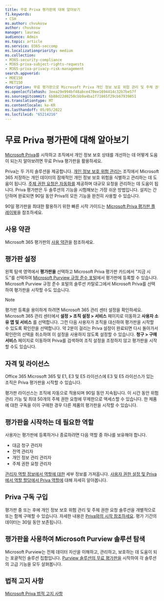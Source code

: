 ```yaml
---
title: 무료 Priva 평가판에 대해 알아보기
f1.keywords:
- CSH
ms.author: chvukosw
author: chvukosw
manager: laurawi
audience: Admin
ms.topic: article
ms.service: O365-seccomp
ms.localizationpriority: medium
ms.collection:
- M365-security-compliance
- M365-priva-subject-rights-requests
- M365-priva-privacy-risk-management
search.appverid:
- MOE150
- MET150
description: 무료 평가판으로 Microsoft Priva 개인 정보 보호 위험 관리 및 주체 권한 요청 솔루션을 사용해 보세요.
ms.openlocfilehash: 3eea29e994bf48abce470ee1694414c32b7be57f
ms.sourcegitcommit: 6b88d22d0250cbb9a4ba1f71665f29cb67939851
ms.translationtype: MT
ms.contentlocale: ko-KR
ms.lasthandoff: 05/05/2022
ms.locfileid: "65214216"
---
```

# <a name="learn-about-the-free-priva-trial"></a>무료 Priva 평가판에 대해 알아보기

[Microsoft Priva](priva-overview.md)를 시작하고 조직에서 개인 정보 보호 상태를 개선하는 데 어떻게 도움이 되는지 알아보려면 무료 Priva 평가판을 활용하세요.

Priva는 두 가지 솔루션을 제공합니다. [개인 정보 보호 위험 관리는](risk-management.md) 조직에서 Microsoft 365 저장하는 개인 데이터의 잠재적인 개인 정보 보호 위험을 식별하고 관리하는 데 도움이 됩니다. [주체 권한 요청은 자동화를](subject-rights-requests.md) 제공하며 대규모 요청을 관리하는 데 도움이 됩니다. Priva 평가판은 두 솔루션의 기능을 시험해보는 가장 쉬운 방법입니다. 설치는 간단하며 완료되면 90일 동안 Priva의 모든 기능을 완전히 사용할 수 있습니다.

90일 평가판을 최대한 활용하기 위한 빠른 시작 가이드는 [Microsoft Priva 평가판 플레이북](priva-trial-playbook.md)을 참조하세요.

## <a name="terms-and-conditions"></a>사용 약관

Microsoft 365 평가판의 [사용 약관](/legal/microsoft-365/microsoft-365-trial)을 참조하세요.

## <a name="set-up-a-trial"></a>평가판 설정

왼쪽 탐색 영역에서 **평가판을** 선택하고 Microsoft Priva 평가판 카드에서 "지금 시도"를 선택하여 [Microsoft Purview 규정 준수 포털](https://compliance.microsoft.com)에서 평가판에 등록할 수 있습니다. Microsoft Purview 규정 준수 포털의 솔루션 카탈로그에서 Microsoft Priva를 선택하여 평가판을 시작할 수도 있습니다.

> [!NOTE]
> 평가판 등록을 용이하게 하려면 Microsoft 365 관리 센터 설정을 확인하세요. Microsoft 365 관리 센터에서 **설정 > 조직 설정 > 서비스** 페이지로 이동하고 **사용자 소유 앱 및 서비스** 를 선택합니다. 그런 다음 사용자가 조직을 대신하여 평가판을 시작할 수 있도록 확인란을 선택합니다. 약 2분이 걸리는 Priva 설정이 완료되면 다시 돌아가서 확인란의 선택을 취소하여 이 설정을 사용하지 않도록 설정할 수 있습니다. **청구 > 구매 서비스** 페이지로 이동하여 Priva를 검색하여 조직 설정을 조정하지 않고 평가판을 시작할 수도 있습니다.

## <a name="eligibility-and-licensing"></a>자격 및 라이선스

Office 365 Microsoft 365 및 E1, E3 및 E5 라이선스에 E3 및 E5 라이선스가 있는 조직은 Priva 평가판을 시작할 수 있습니다.

평가판 라이선스는 조직에 자동으로 적용되며 90일 동안 지속됩니다. 이 시간 동안 위험 관리 기능 및 최대 50개의 주체 권한 요청에 무제한으로 액세스할 수 있습니다. 한 제품에 대한 구독을 이미 구매한 경우 다른 제품의 평가판을 시작할 수 있습니다.

## <a name="required-roles-for-starting-the-trial"></a>평가판을 시작하는 데 필요한 역할

사용자는 평가판에 등록하거나 종료하려면 다음 역할 중 하나를 보유해야 합니다.

- 대금 청구 관리자
- 전역 관리자
- 개인 정보 관리 관리자
- 주체 권한 요청 관리자

[관리자 역할 정보에서 역할에 대한](/microsoft-365/admin/add-users/about-admin-roles) 세부 정보를 가져옵니다. [사용자 권한 설정 및 Priva에서 역할 할당에서 Priva 역할에](priva-permissions.md) 대해 자세히 알아봅니다.

## <a name="buy-a-priva-subscription"></a>Priva 구독 구입

평가판 중 또는 후에 개인 정보 보호 위험 관리 및 주체 권한 요청 솔루션을 개별적으로 또는 함께 구매할 수 있습니다. 자세한 내용은 [Priva와의 시작 참조하세요](priva-setup.md). 평가 기간의 데이터는 30일 동안 보존됩니다.

## <a name="use-a-trial-to-explore-microsoft-purview-solutions"></a>평가판을 사용하여 Microsoft Purview 솔루션 탐색

Microsoft Purview는 전체 데이터 자산을 이해하고, 관리하고, 보호하는 데 도움이 되는 포괄적인 솔루션 집합입니다. [Purview 솔루션의 무료 평가판을](/microsoft-365/compliance/compliance-easy-trials) 시작하여 각 솔루션의 고급 기능을 모두 살펴봅니다.

## <a name="legal-disclaimer"></a>법적 고지 사항

[Microsoft Priva 법적 고지 사항](priva-disclaimer.md)
